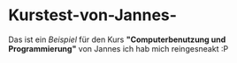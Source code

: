 # Kurstest-von-Jannes-

Das ist ein *Beispiel* für den Kurs **"Computerbenutzung und Programmierung"** von Jannes 
ich hab mich reingesneakt :P

